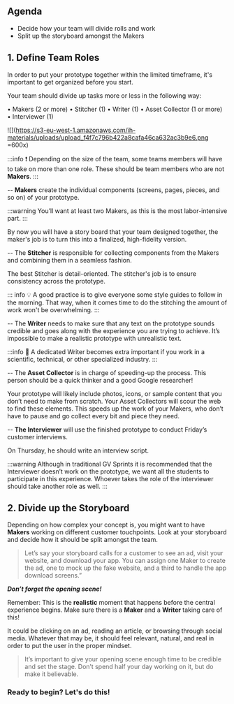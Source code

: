 <!-- ![Ironhack logo](https://i.imgur.com/1QgrNNw.png) -->

<!-- # Exercise - Bloom Box: Divide and Conquer -->

## Agenda

- Decide how your team will divide rolls and work
- Split up the storyboard amongst the Makers

## 1. Define Team Roles

In order to put your prototype together within the limited timeframe, it's important to get organized before you start.

Your team should divide up tasks more or less in the following way:

• Makers (2 or more)
• Stitcher (1)
• Writer (1)
• Asset Collector (1 or more)
• Interviewer (1)

![](https://s3-eu-west-1.amazonaws.com/ih-materials/uploads/upload_f4f7c796b422a8cafa46ca632ac3b9e6.png =600x)

:::info
:exclamation: Depending on the size of the team, some teams members will have to take on more than one role. These should be team members who are not **Makers**.
:::

-- **Makers** create the individual components (screens, pages, pieces, and so on) of your prototype.

:::warning
You’ll want at least two Makers, as this is the most labor-intensive part.
:::

By now you will have a story board that your team designed together, the maker's job is to turn this into a finalized, high-fidelity version.

-- The **Stitcher** is responsible for collecting components from the Makers and combining them in a seamless fashion.

The best Stitcher is detail-oriented. The stitcher's job is to ensure consistency across the prototype.

::: info
:bulb: A good practice is to give everyone some style guides to follow in the morning. That way, when it comes time to do the stitching the amount of work won't be overwhelming.
:::

-- The **Writer** needs to make sure that any text on the prototype sounds credible and goes along with the experience you are trying to achieve. It’s impossible to make a realistic prototype with unrealistic text.

:::info
:book: A dedicated Writer becomes extra important if you work in a scientific, technical, or other specialized industry.
:::

-- The **Asset Collector** is in charge of speeding-up the process. This person should be a quick thinker and a good Google researcher!

Your prototype will likely include photos, icons, or sample content that you don’t need to make from scratch. Your Asset Collectors will scour the web to find these elements. This speeds up the work of your Makers, who don’t have to pause and go collect every bit and piece they need.

-- **The Interviewer** will use the finished prototype to conduct Friday’s customer interviews.

On Thursday, he should write an interview script.

:::warning
Although in traditional GV Sprints it is recommended that the Interviewer doesn’t work on the prototype, we want all the students to participate in this experience. Whoever takes the role of the interviewer should take another role as well.
:::

## 2. Divide up the Storyboard

Depending on how complex your concept is, you might want to have **Makers** working on different customer touchpoints. Look at your storyboard and decide how it should be split amongst the team.

> Let’s say your storyboard calls for a customer to see an ad, visit your website, and download your app. You can assign one Maker to create the ad, one to mock up the fake website, and a third to handle the app download screens.”

**_Don’t forget the opening scene!_**

Remember: This is the **realistic** moment that happens before the central experience begins. Make sure there is a **Maker** and a **Writer** taking care of this!

It could be clicking on an ad, reading an article, or browsing through social media. Whatever that may be, it should feel relevant, natural, and real in order to put the user in the proper mindset.

> It’s important to give your opening scene enough time to be credible and set the stage. Don’t spend half your day working on it, but do make it believable.

### Ready to begin? Let's do this!
